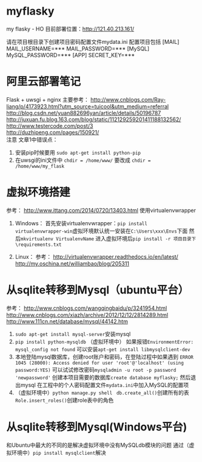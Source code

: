 # myflasky
my flasky - HO 目前部署位置：http://121.40.213.161/

请在项目根目录下创建项目密码配置文件mydata.ini
配置项目包括
[MAIL]
MAIL_USERNAME=***
MAIL_PASSWORD=***
[MySQL]
MySQL_PASSWORD=***
[APP]
SECRET_KEY=***

# 阿里云部署笔记
Flask + uwsgi + nginx
主要参考：
http://www.cnblogs.com/Ray-liang/p/4173923.html?utm_source=tuicool&utm_medium=referral  
http://blog.csdn.net/yuan882696yan/article/details/50196787  
http://juxuan.fu.blog.163.com/blog/static/112129259201411188132562/  
http://www.testercode.com/post/3  
http://duzhipeng.com/pages/150921/  
注意 文章1中错误点：  
1. 安装pip时候要用 `sudo apt-get install python-pip`
2. 在uwsgi的ini文件中 `chdir = /home/www/` 要改成 `chdir = /home/www/my_flask`

# 虚拟环境搭建
参考：
http://www.ittang.com/2014/0720/13403.html
使用virtualenvwrapper
1. Windows：
首先安装virtualenvwrapper：`pip install virtualenvwrapper-win`虚拟环境默认统一安装在`C:\Users\xxx\Envs`下面
然后`mkvirtualenv VirtualenvName`
进入虚拟环境后`pip install -r 项目目录下\requirements.txt`

2. Linux：
参考：
http://virtualenvwrapper.readthedocs.io/en/latest/
http://my.oschina.net/williambao/blog/205311


# 从sqlite转移到Mysql（ubuntu平台）
参考：
http://www.cnblogs.com/wangqingbaidu/p/3241954.html
http://www.cnblogs.com/xiazh/archive/2012/12/12/2814289.html
http://www.111cn.net/database/mysql/44142.htm
1. `sudo apt-get install mysql-server`安装mysql
2. `pip install python-mysqldb` （虚拟环境中） 
如果报错`EnvironmentError: mysql_config not found`
可以安装`apt-get install libmysqlclient-dev`
3. 本地登陆mysql数据库，创建root账户和密码，在登陆过程中如果遇到
`ERROR 1045 (28000): Access denied for user 'root'@'localhost' (using password:YES)`
可以试试修改密码`mysqladmin -u root -p password 'newpassword'`
创建本项目需要的数据库`create database myflasky;` 然后退出mysql
在工程中的个人密码配置文件`mydata.ini`中加入MySQL的配置项
4. （虚拟环境中）`python manage.py shell `
`db.create_all()`创建所有的表
`Role.insert_roles()`创建role表中的角色

# 从sqlite转移到Mysql(Windows平台)
和Ubuntu中最大的不同的是解决虚拟环境中没有MySQLdb模块的问题
通过（虚拟环境中）`pip install mysqlclient`解决